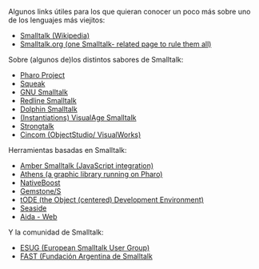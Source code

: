 Algunos links útiles para los que quieran conocer un poco más sobre uno de los lenguajes más viejitos:

-   [Smalltalk (Wikipedia)](http://en.wikipedia.org/wiki/Smalltalk)
-   [Smalltalk.org (one Smalltalk- related page to rule them all)](http://www.smalltalk.org/main/)

Sobre (algunos de)los distintos sabores de Smalltalk:

-   [Pharo Project](http://www.pharo-project.org/home)
-   [Squeak](http://www.squeak.org/Smalltalk/)
-   [GNU Smalltalk](http://smalltalk.gnu.org/)
-   [Redline Smalltalk](http://www.redline.st/)
-   [Dolphin Smalltalk](http://www.object-arts.com/)
-   [(Instantiations) VisualAge Smalltalk](http://www.instantiations.com/products/vasmalltalk/index.html)
-   [Strongtalk](http://en.wikipedia.org/wiki/Strongtalk)
-   [Cincom (ObjectStudio/ VisualWorks)](http://www.cincomsmalltalk.com/userblogs/cincom/blogView?content=documentation)

Herramientas basadas en Smalltalk:

-   [Amber Smalltalk (JavaScript integration)](http://amber-lang.net/)
-   [Athens (a graphic library running on Pharo)](http://code.google.com/p/pharo/wiki/Athens)
-   [NativeBoost](http://www.esug.org/wiki/pier/Conferences/2011/Schedule-And-Talks/Native-boost)
-   [Gemstone/S](http://www.gemstone.com/products/gemstone)
-   [tODE (the Object (centered) Development Environment)](http://code.google.com/p/tode/)
-   [Seaside](http://www.seaside.st/)
-   [Aida - Web](http://www.aidaweb.si/)

Y la comunidad de Smalltalk:

-   [ESUG (European Smalltalk User Group)](http://www.esug.org/wiki/)
-   [FAST (Fundación Argentina de Smalltalk](http://www.fast.org.ar/)

